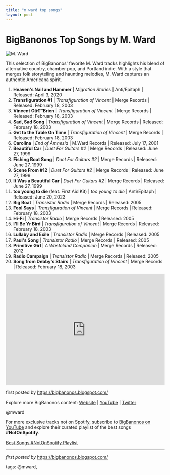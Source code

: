 ```yaml
---
title: "m ward top songs"
layout: post
---
```

<h1>BigBanonos Top Songs by M. Ward</h1>
<img alt="M. Ward" src="https://images.squarespace-cdn.com/content/v1/6440d7cbad509f626b0e66fb/6115076e-1525-466b-a8c9-0c8174a7e075/MWard_BestOfBG_Cropped-min.jpg" /> <p>This selection of BigBanonos' favorite M. Ward tracks highlights his blend of alternative country, chamber pop, and Portland indie. With a style that merges folk storytelling and haunting melodies, M. Ward captures an authentic Americana spirit.</p>
<ol> <li><strong>Heaven's Nail and Hammer</strong> | <em>Migration Stories</em> | Anti/Epitaph | Released: April 3, 2020</li> <li><strong>Transfiguration #1</strong> | <em>Transfiguration of Vincent</em> | Merge Records | Released: February 18, 2003</li> <li><strong>Vincent Oâ€™Brien</strong> | <em>Transfiguration of Vincent</em> | Merge Records | Released: February 18, 2003</li> <li><strong>Sad, Sad Song</strong> | <em>Transfiguration of Vincent</em> | Merge Records | Released: February 18, 2003</li> <li><strong>Get to the Table On Time</strong> | <em>Transfiguration of Vincent</em> | Merge Records | Released: February 18, 2003</li> <li><strong>Carolina</strong> | <em>End of Amnesia</em> | M.Ward Records | Released: July 17, 2001</li> <li><strong>Beautiful Car</strong> | <em>Duet For Guitars #2</em> | Merge Records | Released: June 27, 1999</li> <li><strong>Fishing Boat Song</strong> | <em>Duet For Guitars #2</em> | Merge Records | Released: June 27, 1999</li> <li><strong>Scene From #12</strong> | <em>Duet For Guitars #2</em> | Merge Records | Released: June 27, 1999</li> <li><strong>It Was a Beautiful Car</strong> | <em>Duet For Guitars #2</em> | Merge Records | Released: June 27, 1999</li> <li><strong>too young to die</strong> (feat. First Aid Kit) | <em>too young to die</em> | Anti/Epitaph | Released: June 20, 2023</li> <li><strong>Big Boat</strong> | <em>Transistor Radio</em> | Merge Records | Released: 2005</li> <li><strong>Fool Says</strong> | <em>Transfiguration of Vincent</em> | Merge Records | Released: February 18, 2003</li> <li><strong>Hi-Fi</strong> | <em>Transistor Radio</em> | Merge Records | Released: 2005</li> <li><strong>I'll Be Yr Bird</strong> | <em>Transfiguration of Vincent</em> | Merge Records | Released: February 18, 2003</li> <li><strong>Lullaby and Exile</strong> | <em>Transistor Radio</em> | Merge Records | Released: 2005</li> <li><strong>Paul's Song</strong> | <em>Transistor Radio</em> | Merge Records | Released: 2005</li> <li><strong>Primitive Girl</strong> | <em>A Wasteland Companion</em> | Merge Records | Released: 2012</li> <li><strong>Radio Campaign</strong> | <em>Transistor Radio</em> | Merge Records | Released: 2005</li> <li><strong>Song from Debby's Stairs</strong> | <em>Transfiguration of Vincent</em> | Merge Records | Released: February 18, 2003</li>
</ol><div></div><div></div> <div> <iframe allow="autoplay; clipboard-write; encrypted-media; fullscreen; picture-in-picture" allowfullscreen="" frameborder="0" height="352" loading="lazy" src="https://open.spotify.com/embed/playlist/1fCXs1LBJ9xshcwI4Cf1KM?utm_source=generator" width="100%"></iframe>
</div> <p>first posted by <a href="https://bigbanonos.blogspot.com/">https://bigbanonos.blogspot.com/</a></p> <div> <p>Explore more BigBanonos content: <a href="https://bigbanonos.blogspot.com/">Website</a> | <a href="https://www.youtube.com/@BigBanonos">YouTube</a> | <a href="https://x.com/bigbanonos">Twitter</a></p>
</div> <!--Tags-->
<p>@mward</p>


<!--Subscribe and Playlist Links-->
<div>
    <p>For more exclusive tracks not on Spotify, subscribe to <a href="https://www.youtube.com/@BigBanonos" target="_blank">BigBanonos on YouTube</a> and explore their curated playlist of the best songs <strong>#NotOnSpotify</strong>.</p>
    <p><a href="https://www.youtube.com/playlist?list=PLtuNtuTatqI0kFahUCbtbfenC_ET5O_tr" target="_blank">Best Songs #NotOnSpotify Playlist<br /></a></p></div>

<hr />

<p><em>first posted by</em> <a href="https://bigbanonos.blogspot.com/" rel="noopener" target="_new">https://bigbanonos.blogspot.com/</a></p>

<p>tags: @mward,</p>
